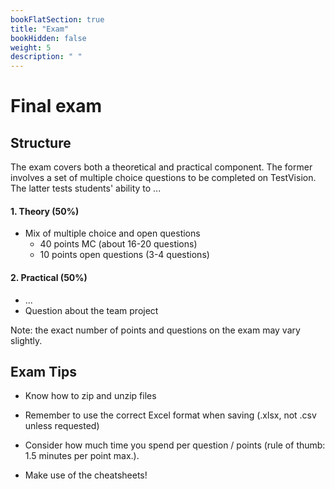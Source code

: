 ```yaml
---
bookFlatSection: true
title: "Exam"
bookHidden: false
weight: 5
description: " "
---
```


# Final exam

## Structure

The exam covers both a theoretical and practical component. The former involves a set of multiple choice questions to be completed on TestVision. The latter tests students' ability to ...

#### 1. Theory (50%)
- Mix of multiple choice and open questions
  - 40 points MC (about 16-20 questions)
  - 10 points open questions (3-4 questions)

#### 2. Practical (50%)
- ...
- Question about the team project


Note: the exact number of points and questions on the exam may vary slightly.


## Exam Tips
* Know how to zip and unzip files

* Remember to use the correct Excel format when saving (.xlsx, not .csv unless requested)

* Consider how much time you spend per question / points (rule of thumb: 1.5 minutes per point max.).

* Make use of the cheatsheets!

<!-- POST-COVID

* Downloading files (C:\users\[your username]) versus Jupyter’s default startup directory (c:\users\default) – practice that!

* Websites blocked, except [jsonviewer.stack.hu](jsonviewer.stack.hu)

* Be there about 15 minutes earlier to start up your computer

* Find programs via the start menu – do not install Jupyter or any package yourself

-->
